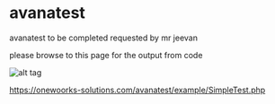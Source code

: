 # avanatest
avanatest to be completed requested by mr jeevan

please browse to this page for the output from code

![alt tag](https://onewoorks-solutions.com/avanatest/images/ss.png)

https://onewoorks-solutions.com/avanatest/example/SimpleTest.php 
